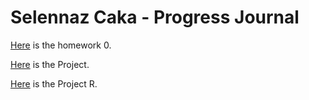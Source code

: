 # Selennaz Caka - Progress Journal

[Here](files/example_homework_0.html) is the homework 0.

[Here](files/Project.html) is the Project.

[Here](files/Project.R) is the Project R.
